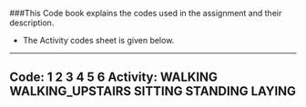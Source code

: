 ###This Code book explains the codes used in the assignment and their description.

* The Activity codes sheet is given below.
---
Code: 1 2 3 4 5 6
Activity: WALKING WALKING_UPSTAIRS SITTING STANDING LAYING
---


